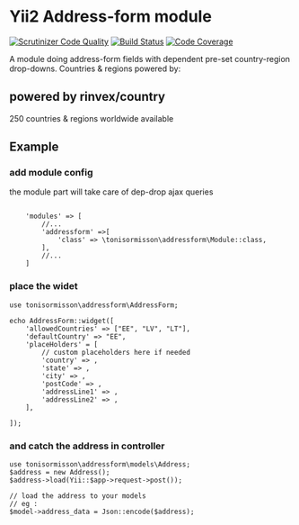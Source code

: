 # Yii2 Address-form module
[![Scrutinizer Code Quality](https://scrutinizer-ci.com/g/TonisOrmisson/yii2-address-form/badges/quality-score.png?b=master)](https://scrutinizer-ci.com/g/TonisOrmisson/yii2-address-form/?branch=master)
[![Build Status](https://scrutinizer-ci.com/g/TonisOrmisson/yii2-address-form/badges/build.png?b=master)](https://scrutinizer-ci.com/g/TonisOrmisson/yii2-address-form/build-status/master)
[![Code Coverage](https://scrutinizer-ci.com/g/TonisOrmisson/yii2-address-form/badges/coverage.png?b=master)](https://scrutinizer-ci.com/g/TonisOrmisson/yii2-address-form/?branch=master)

A module doing address-form fields with dependent pre-set country-region drop-downs.
Countries & regions powered by:

## powered by rinvex/country
 
250 countries & regions worldwide available

## Example

### add module config
the module part will take care of dep-drop ajax queries

```

    'modules' => [
        //...
        'addressform' =>[
            'class' => \tonisormisson\addressform\Module::class,
        ],
        //...
    ]
```

### place the widet
```
use tonisormisson\addressform\AddressForm; 

echo AddressForm::widget([
    'allowedCountries' => ["EE", "LV", "LT"],
    'defaultCountry' => "EE",
    'placeHolders' = [
        // custom placeholders here if needed
        'country' => ,
        'state' => ,
        'city' => ,
        'postCode' => ,
        'addressLine1' => ,
        'addressLine2' => ,
    ],
            
]);
```
### and catch the address in controller

```
use tonisormisson\addressform\models\Address;
$address = new Address();
$address->load(Yii::$app->request->post());

// load the address to your models
// eg :
$model->address_data = Json::encode($address);

```
